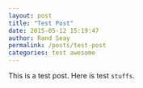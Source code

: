 ```yaml
---
layout: post
title: "Test Post"
date: 2015-05-12 15:19:47
author: Rand Seay
permalink: /posts/test-post
categories: test awesome
---
```


This is a test post. Here is test `stuffs`.
